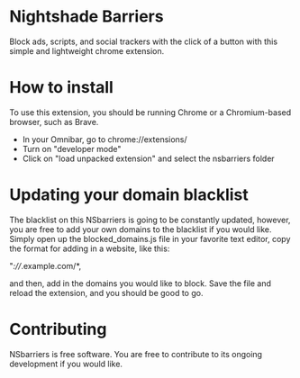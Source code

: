 # Nightshade Barriers
Block ads, scripts, and social trackers with the click of a button with this simple and lightweight chrome extension.

# How to install
To use this extension, you should be running Chrome or a Chromium-based browser, such as Brave.
- In your Omnibar, go to chrome://extensions/
- Turn on "developer mode"
- Click on "load unpacked extension" and select the nsbarriers folder

# Updating your domain blacklist
The blacklist on this NSbarriers is going to be constantly updated, however, you are free to add your own domains to the blacklist if you would like. 
Simply open up the blocked_domains.js file in your favorite text editor, copy the format for adding in a website, like this: 

"*://*.example.com/*,

and then, add in the domains you would like to block. Save the file and reload the extension, and you should be good to go. 

# Contributing
NSbarriers is free software. You are free to contribute to its ongoing development if you would like. 

